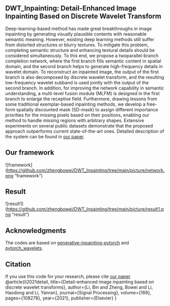 ## DWT_Inpainting: Detail-Enhanced Image Inpainting Based on Discrete Wavelet Transform
Deep-learning-based method has made great breakthroughs in image inpainting by generating visually
plausible contents with reasonable semantic meaning. However, existing deep learning methods still
suffer from distorted structures or blurry textures. To mitigate this problem, completing semantic 
structure and enhancing textural details should be considered simultaneously. To this end, we propose 
a twoparallel-branch completion network, where the first branch fills semantic content in spatial 
domain, and the second branch helps to generate high-frequency details in wavelet domain. To reconstruct 
an inpainted image, the output of the first branch is also decomposed by discrete wavelet transform, and
the resulting low-frequency wavelet subband is used jointly with the output of the second branch. In
addition, for improving the network capability in semantic understanding, a multi-level fusion module
(MLFM) is designed in the first branch to enlarge the receptive field. Furthermore, drawing lessons from
some traditional exemplar-based inpainting methods, we develop a free-form spatially discounted mask
(SD-mask) to assign different importance priorities for the missing pixels based on their positions, 
enabling our method to handle missing regions with arbitrary shapes. Extensive experiments on several
public datasets demonstrate that the proposed approach outperforms current state-of-the-art ones. 
Detailed description of the system can be found in [our paper](https://www.sciencedirect.com/science/article/abs/pii/S0165168421003157). 

## Our framework
![framework](https://github.com/zhengbowei/DWT_Inpainting/tree/main/picture/network.png “framework”) 

## Result
![result1](https://github.com/zhengbowei/DWT_Inpainting/tree/main/picture/result1.png “result”) 

## Acknowledgments
The codes are based on [generative-inpainting-pytorch](https://github.com/daa233/generative-inpainting-pytorch) and  [pytorch_wavelets](https://github.com/fbcotter/pytorch_wavelets).

## Citation
If you use this code for your research, please cite [our paper](https://www.sciencedirect.com/science/article/abs/pii/S0165168421003157).
@article{li2021detail,
  title={Detail-enhanced image inpainting based on discrete wavelet transforms},
  author={Li, Bin and Zheng, Bowei and Li, Haodong and Li, Yanran},
  journal={Signal Processing},
  volume={189},
  pages={108278},
  year={2021},
  publisher={Elsevier}
}
